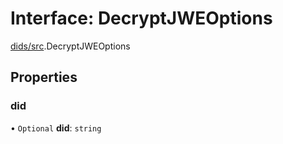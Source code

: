 # Interface: DecryptJWEOptions

[dids/src](../modules/dids_src.md).DecryptJWEOptions

## Properties

### did

• `Optional` **did**: `string`
